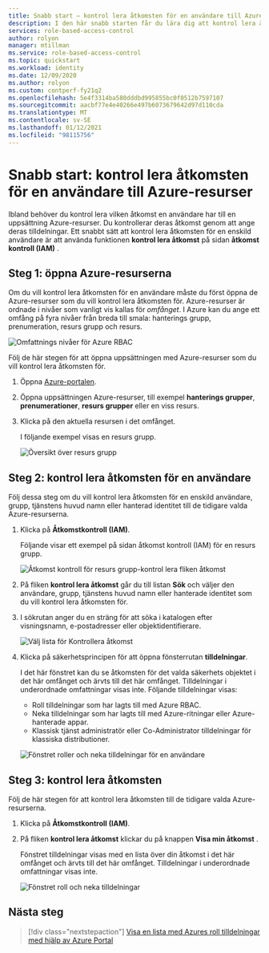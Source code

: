 ```yaml
---
title: Snabb start – kontrol lera åtkomsten för en användare till Azure-resurser – Azure RBAC
description: I den här snabb starten får du lära dig att kontrol lera åtkomsten för dig själv eller en annan användare till Azure-resurser med hjälp av Azure Portal och rollbaserad åtkomst kontroll i Azure (Azure RBAC).
services: role-based-access-control
author: rolyon
manager: mtillman
ms.service: role-based-access-control
ms.topic: quickstart
ms.workload: identity
ms.date: 12/09/2020
ms.author: rolyon
ms.custom: contperf-fy21q2
ms.openlocfilehash: 5e4f3314ba580dddbd995855bc0f0512b7597107
ms.sourcegitcommit: aacbf77e4e40266e497b6073679642d97d110cda
ms.translationtype: MT
ms.contentlocale: sv-SE
ms.lasthandoff: 01/12/2021
ms.locfileid: "98115756"
---
```

# <a name="quickstart-check-access-for-a-user-to-azure-resources"></a>Snabb start: kontrol lera åtkomsten för en användare till Azure-resurser

Ibland behöver du kontrol lera vilken åtkomst en användare har till en uppsättning Azure-resurser. Du kontrollerar deras åtkomst genom att ange deras tilldelningar. Ett snabbt sätt att kontrol lera åtkomsten för en enskild användare är att använda funktionen **kontrol lera åtkomst** på sidan **åtkomst kontroll (IAM)** .

## <a name="step-1-open-the-azure-resources"></a>Steg 1: öppna Azure-resurserna

Om du vill kontrol lera åtkomsten för en användare måste du först öppna de Azure-resurser som du vill kontrol lera åtkomsten för. Azure-resurser är ordnade i nivåer som vanligt vis kallas för *omfånget*. I Azure kan du ange ett omfång på fyra nivåer från breda till smala: hanterings grupp, prenumeration, resurs grupp och resurs.

![Omfattnings nivåer för Azure RBAC](../../includes/role-based-access-control/media/scope-levels.png)

Följ de här stegen för att öppna uppsättningen med Azure-resurser som du vill kontrol lera åtkomsten för.

1. Öppna [Azure-portalen](https://portal.azure.com).

1. Öppna uppsättningen Azure-resurser, till exempel **hanterings grupper**, **prenumerationer**, **resurs grupper** eller en viss resurs.

1. Klicka på den aktuella resursen i det omfånget.

    I följande exempel visas en resurs grupp.

    ![Översikt över resurs grupp](./media/shared/rg-overview.png)

## <a name="step-2-check-access-for-a-user"></a>Steg 2: kontrol lera åtkomsten för en användare

Följ dessa steg om du vill kontrol lera åtkomsten för en enskild användare, grupp, tjänstens huvud namn eller hanterad identitet till de tidigare valda Azure-resurserna.

1. Klicka på **Åtkomstkontroll (IAM)**.

    Följande visar ett exempel på sidan åtkomst kontroll (IAM) för en resurs grupp.

    ![Åtkomst kontroll för resurs grupp-kontrol lera fliken åtkomst](./media/shared/rg-access-control.png)

1. På fliken **kontrol lera åtkomst** går du till listan **Sök** och väljer den användare, grupp, tjänstens huvud namn eller hanterade identitet som du vill kontrol lera åtkomsten för.

1. I sökrutan anger du en sträng för att söka i katalogen efter visningsnamn, e-postadresser eller objektidentifierare.

    ![Välj lista för Kontrollera åtkomst](./media/shared/rg-check-access-select.png)

1. Klicka på säkerhetsprincipen för att öppna fönsterrutan **tilldelningar**.

    I det här fönstret kan du se åtkomsten för det valda säkerhets objektet i det här omfånget och ärvts till det här omfånget. Tilldelningar i underordnade omfattningar visas inte. Följande tilldelningar visas:

    - Roll tilldelningar som har lagts till med Azure RBAC.
    - Neka tilldelningar som har lagts till med Azure-ritningar eller Azure-hanterade appar.
    - Klassisk tjänst administratör eller Co-Administrator tilldelningar för klassiska distributioner. 

    ![Fönstret roller och neka tilldelningar för en användare](./media/shared/rg-check-access-assignments-user.png)

## <a name="step-3-check-your-access"></a>Steg 3: kontrol lera åtkomsten

Följ de här stegen för att kontrol lera åtkomsten till de tidigare valda Azure-resurserna.

1. Klicka på **Åtkomstkontroll (IAM)**.

1. På fliken **kontrol lera åtkomst** klickar du på knappen **Visa min åtkomst** .

    Fönstret tilldelningar visas med en lista över din åtkomst i det här omfånget och ärvts till det här omfånget. Tilldelningar i underordnade omfattningar visas inte.

    ![Fönstret roll och neka tilldelningar](./media/check-access/rg-check-access-assignments.png)

## <a name="next-steps"></a>Nästa steg

> [!div class="nextstepaction"]
> [Visa en lista med Azures roll tilldelningar med hjälp av Azure Portal](role-assignments-list-portal.md)
